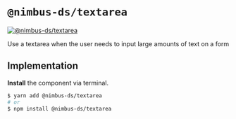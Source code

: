 # `@nimbus-ds/textarea`

[![@nimbus-ds/textarea](https://img.shields.io/npm/v/@nimbus-ds/textarea?label=%40nimbus-ds%2Ftextarea)](https://www.npmjs.com/package/@nimbus-ds/textarea)

Use a textarea when the user needs to input large amounts of text on a form

## Implementation

**Install** the component via terminal.

```bash
$ yarn add @nimbus-ds/textarea
# or
$ npm install @nimbus-ds/textarea
```
